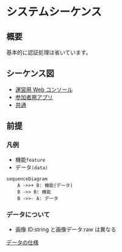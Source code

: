 # システムシーケンス

## 概要

基本的に認証処理は省いています。

## シーケンス図

- [運営用 Web コンソール](admin.md)
- [参加者用アプリ](mobile.md)
- [共通](common.md)

## 前提

### 凡例

- 機能`feature`
- データ`(data)`

```mermaid
sequenceDiagram
    A ->>+ B: 機能(データ)
    B ->> B: 機能
    B ->>- A: データ
```

### データについて

- 画像 ID:string と画像データ:raw は異なる

[データの仕様](../spec/system/data.md)
